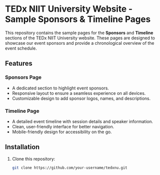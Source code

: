 # TEDx NIIT University Website - Sample Sponsors & Timeline Pages

This repository contains the sample pages for the **Sponsors** and **Timeline** sections of the TEDx NIIT University website. These pages are designed to showcase our event sponsors and provide a chronological overview of the event schedule.

## Features

### Sponsors Page
- A dedicated section to highlight event sponsors.
- Responsive layout to ensure a seamless experience on all devices.
- Customizable design to add sponsor logos, names, and descriptions.

### Timeline Page
- A detailed event timeline with session details and speaker information.
- Clean, user-friendly interface for better navigation.
- Mobile-friendly design for accessibility on the go.

## Installation

1. Clone this repository:
   ```bash
   git clone https://github.com/your-username/tedxnu.git
